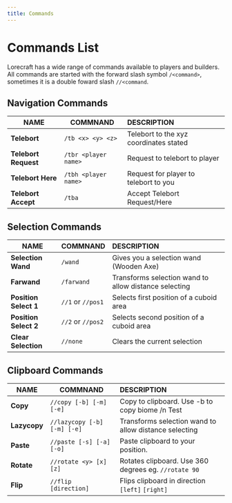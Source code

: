 ```yaml
---
title: Commands
---
```


# Commands List

Lorecraft has a wide range of commands available to players and builders. All commands are started with the forward slash symbol `/<command>`, sometimes it is a double foward slash `//<command`.

## Navigation Commands

| NAME                 | COMMNAND             | DESCRIPTION                            |
| -------------------- | -------------------- | :------------------------------------- |
| **Telebort**         | `/tb <x> <y> <z>`    | Telebort to the xyz coordinates stated |
| **Telebort Request** | `/tbr <player name>` | Request to telebort to player          |
| **Telebort Here**    | `/tbh <player name>` | Request for player to telebort to you  |
| **Telebort Accept**  | `/tba`               | Accept Telebort Request/Here           |

## Selection Commands

| NAME                  | COMMNAND          | DESCRIPTION                                           |
| --------------------- | ----------------- | :---------------------------------------------------- |
| **Selection Wand**    | `/wand`           | Gives you a selection wand (Wooden Axe)               |
| **Farwand**           | `/farwand`        | Transforms selection wand to allow distance selecting |
| **Position Select 1** | `//1` or `//pos1` | Selects first position of a cuboid area               |
| **Position Select 2** | `//2` or `//pos2` | Selects second position of a cuboid area              |
| **Clear Selection**   | `//none`          | Clears the current selection                          |

## Clipboard Commands

| NAME         | COMMNAND                    | DESCRIPTION                                           |
| ------------ | --------------------------- | :---------------------------------------------------- |
| **Copy**     | `//copy [-b] [-m] [-e]`     | Copy to clipboard. Use -b to copy biome /n Test       |
| **Lazycopy** | `//lazycopy [-b] [-m] [-e]` | Transforms selection wand to allow distance selecting |
| **Paste**    | `//paste [-s] [-a] [-o]`    | Paste clipboard to your position.                     |
| **Rotate**   | `//rotate <y> [x] [z]`      | Rotates clipboard. Use 360 degrees eg. `//rotate 90`  |
| **Flip**     | `//flip [direction]`        | Flips clipboard in direction `[left]` `[right]`       |
